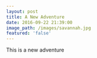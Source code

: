 ```yaml
---
layout: post
title: A New Adventure
date: 2016-09-22 21:39:00
image_path: /images/savannah.jpg
featured: 'false'
---
```



This is a new adventure